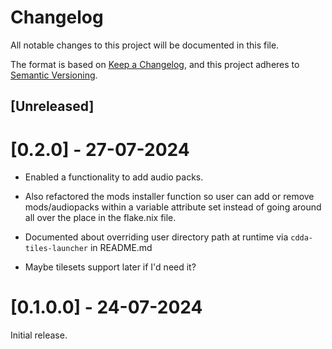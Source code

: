 # Changelog

All notable changes to this project will be documented in this file.

The format is based on [Keep a Changelog](https://keepachangelog.com/en/1.1.0/),
and this project adheres to [Semantic Versioning](https://semver.org/spec/v2.0.0.html).

## [Unreleased]


# [0.2.0] - 27-07-2024

- Enabled a functionality to add audio packs.
- Also refactored the mods installer function so user can add or remove 
mods/audiopacks within a variable attribute set instead of going around all over
the place in the flake.nix file.
- Documented about overriding user directory path at runtime via 
`cdda-tiles-launcher` in README.md

- Maybe tilesets support later if I'd need it?

# [0.1.0.0] - 24-07-2024

Initial release.
